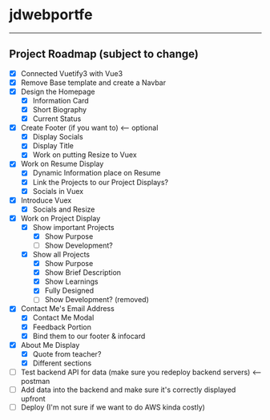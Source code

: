 # jdwebportfe

---
## Project Roadmap (subject to change)
- [x] Connected Vuetify3 with Vue3
- [x] Remove Base template and create a Navbar
- [x] Design the Homepage
    - [x] Information Card 
    - [x] Short Biography
    - [x] Current Status
- [x] Create Footer (if you want to) <-- optional 
    - [x] Display Socials
    - [x] Display Title
    - [x] Work on putting Resize to Vuex 
- [x] Work on Resume Display
    - [x] Dynamic Information place on Resume 
    - [x] Link the Projects to our Project Displays?
    - [x] Socials in Vuex
- [x] Introduce Vuex 
    - [x] Socials and Resize 
- [x] Work on Project Display 
    - [x] Show important Projects
      - [x] Show Purpose
      - [ ] Show Development?
    - [x] Show all Projects
      - [x] Show Purpose
      - [x] Show Brief Description
      - [x] Show Learnings
      - [x] Fully Designed
      - [ ] Show Development? (removed)
- [x] Contact Me's Email Address
    - [x] Contact Me Modal 
    - [x] Feedback Portion
    - [x] Bind them to our footer & infocard
- [x] About Me Display
    - [x] Quote from teacher?
    - [x] Different sections
- [ ] Test backend API for data (make sure you redeploy backend servers) <-- postman 
- [ ] Add data into the backend and make sure it's correctly displayed upfront
- [ ] Deploy (I'm not sure if we want to do AWS kinda costly)